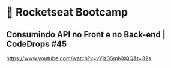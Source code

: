 # :rocket: Rocketseat Bootcamp

## Consumindo API no Front e no Back-end | CodeDrops #45

https://www.youtube.com/watch?v=vYlz3SmNXQQ&t=32s  